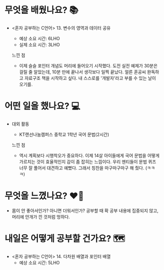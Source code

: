 # 무엇을 배웠나요? 📚
- <혼자 공부하는 C언어> 13. 변수의 영역과 데이터 공유
    - 예상 소요 시간: 6LHO
    - 실제 소요 시간: 3LHO

    느낀 점
    - 이제 슬슬 포인터 개념도 머리에 들어오기 시작했다. 도전 실전 예제가 30분은 걸릴 줄 알았는데, 10분 만에 끝나서 생각보다 일찍 끝났다. 얼른 혼공씨 완독하고 자료구조 책을 시작하고 싶다. 내 스스로를 '개발자'라고 부를 수 있는 날이 오기를.

# 어떤 일을 했나요? 💻
- 대외 활동
    - KT랜선나눔캠퍼스 중학교 1학년 국어 문법(2시간)

    느낀 점
    - 역시 계획보다 시행착오가 중요하다. 이제 14살 아이들에게 국어 문법을 어떻게 가르치는 것이 효율적인지 감이 좀 잡히는 느낌이다. 우리 멘티들이 문법 퀴즈 너무 잘 풀어서 대견하고 예뻤다. 그래서 칭찬을 마구마구마구 해 줬다. (ㅋㅋㅋ)

# 무엇을 느꼈나요? ❤️‍🔥
- 몸이 안 좋아서인가? 아니면 더워서인가? 공부할 때 확 공부 내용에 집중되지 않고, 머리에 안개가 낀 것처럼 멍하다.

# 내일은 어떻게 공부할 건가요? 🗺
- <혼자 공부하는 C언어> 14. 다차원 배열과 포인터 배열
    - 예상 소요 시간: 5LHO